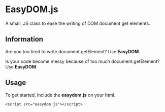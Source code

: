# EasyDOM.js
A small, JS class to ease the writing of DOM document get elements.
## Information
Are you too tired to write document.getElement? Use **EasyDOM**.

Is your code become messy because of too much document.getElement? Use **EasyDOM**.

## Usage
To get started, include the **easydom.js** on your html.

```<script src="easydom.js"></script>```
